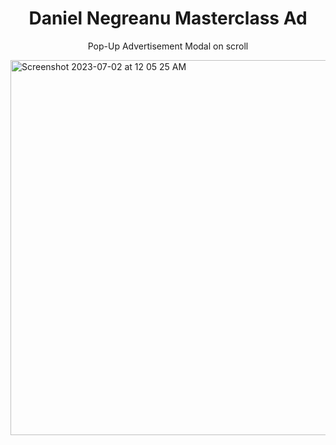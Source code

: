 <div align="center">
  
# Daniel Negreanu Masterclass Ad

Pop-Up Advertisement Modal on scroll

</div>

<img width="600" alt="Screenshot 2023-07-02 at 12 05 25 AM" src="https://github.com/Jgar514/negreanuPop-Up/assets/119822971/4433fe3e-6ccb-4cb4-9b52-58b0e8363d38">
